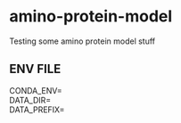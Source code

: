# amino-protein-model
Testing some amino protein model stuff

## ENV FILE
CONDA_ENV=  
DATA_DIR=  
DATA_PREFIX=  
